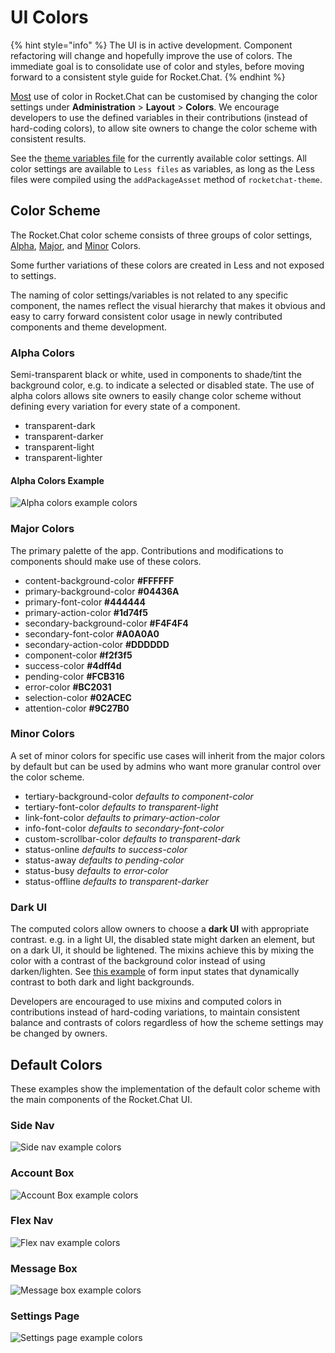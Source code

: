 # UI Colors

{% hint style="info" %}
The UI is in active development. Component refactoring will change and hopefully improve the use of colors. The immediate goal is to consolidate use of color and styles, before moving forward to a consistent style guide for Rocket.Chat.
{% endhint %}

[Most](https://github.com/RocketChat/Rocket.Chat/issues/4091) use of color in Rocket.Chat can be customised by changing the color settings under **Administration** > **Layout** > **Colors**. We encourage developers to use the defined variables in their contributions (instead of hard-coding colors), to allow site owners to change the color scheme with consistent results.

See the [theme variables file](https://github.com/RocketChat/Rocket.Chat/tree/develop/apps/meteor/app/theme/client/imports/general) for the currently available color settings. All color settings are available to `Less files` as variables, as long as the Less files were compiled using the `addPackageAsset` method of `rocketchat-theme`.

## Color Scheme

The Rocket.Chat color scheme consists of three groups of color settings, [Alpha](ui-colors.md#alpha-colors), [Major](ui-colors.md#major-colors), and [Minor](ui-colors.md#minor-colors) Colors.

Some further variations of these colors are created in Less and not exposed to settings.

The naming of color settings/variables is not related to any specific component, the names reflect the visual hierarchy that makes it obvious and easy to carry forward consistent color usage in newly contributed components and theme development.

### Alpha Colors

Semi-transparent black or white, used in components to shade/tint the background color, e.g. to indicate a selected or disabled state. The use of alpha colors allows site owners to easily change color scheme without defining every variation for every state of a component.

* transparent-dark
* transparent-darker
* transparent-light
* transparent-lighter

#### Alpha Colors Example

![Alpha colors example colors](../../../.gitbook/assets/alpha-colors.png)

### Major Colors

The primary palette of the app. Contributions and modifications to components should make use of these colors.

* content-background-color **#FFFFFF**
* primary-background-color **#04436A**
* primary-font-color **#444444**
* primary-action-color **#1d74f5**
* secondary-background-color **#F4F4F4**
* secondary-font-color **#A0A0A0**
* secondary-action-color **#DDDDDD**
* component-color **#f2f3f5**
* success-color **#4dff4d**
* pending-color **#FCB316**
* error-color **#BC2031**
* selection-color **#02ACEC**
* attention-color **#9C27B0**

### Minor Colors

A set of minor colors for specific use cases will inherit from the major colors by default but can be used by admins who want more granular control over the color scheme.

* tertiary-background-color _defaults to component-color_
* tertiary-font-color _defaults to transparent-light_
* link-font-color _defaults to primary-action-color_
* info-font-color _defaults to secondary-font-color_
* custom-scrollbar-color _defaults to transparent-dark_
* status-online _defaults to success-color_
* status-away _defaults to pending-color_
* status-busy _defaults to error-color_
* status-offline _defaults to transparent-darker_

### Dark UI

The computed colors allow owners to choose a **dark UI** with appropriate contrast. e.g. in a light UI, the disabled state might darken an element, but on a dark UI, it should be lightened. The mixins achieve this by mixing the color with a contrast of the background color instead of using darken/lighten. See [this example](https://codepen.io/owlandfox/pen/EyJROO) of form input states that dynamically contrast to both dark and light backgrounds.

Developers are encouraged to use mixins and computed colors in contributions instead of hard-coding variations, to maintain consistent balance and contrasts of colors regardless of how the scheme settings may be changed by owners.

## Default Colors

These examples show the implementation of the default color scheme with the main components of the Rocket.Chat UI.

### Side Nav

![Side nav example colors](../../../.gitbook/assets/side-nav.png)

### Account Box

![Account Box example colors](../../../.gitbook/assets/account-box.png)

### Flex Nav

![Flex nav example colors](../../../.gitbook/assets/flex-nav.png)

### Message Box

![Message box example colors](../../../.gitbook/assets/message-box.png)

### Settings Page

![Settings page example colors](../../../.gitbook/assets/settings-page.png)
